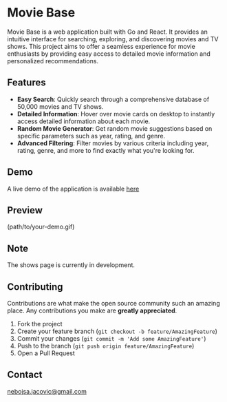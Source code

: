 # Movie Base

Movie Base is a web application built with Go and React. It provides an intuitive interface for searching, exploring, and discovering movies and TV shows. This project aims to offer a seamless experience for movie enthusiasts by providing easy access to detailed movie information and personalized recommendations.

## Features

- **Easy Search**: Quickly search through a comprehensive database of 50,000 movies and TV shows.
- **Detailed Information**: Hover over movie cards on desktop to instantly access detailed information about each movie.
- **Random Movie Generator**: Get random movie suggestions based on specific parameters such as year, rating, and genre.
- **Advanced Filtering**: Filter movies by various criteria including year, rating, genre, and more to find exactly what you're looking for.

## Demo

A live demo of the application is available [here](http://35.223.94.138:8080/)

## Preview

(path/to/your-demo.gif)

## Note

The shows page is currently in development.

## Contributing

Contributions are what make the open source community such an amazing place. Any contributions you make are **greatly appreciated**.

1. Fork the project
2. Create your feature branch (`git checkout -b feature/AmazingFeature`)
3. Commit your changes (`git commit -m 'Add some AmazingFeature'`)
4. Push to the branch (`git push origin feature/AmazingFeature`)
5. Open a Pull Request

## Contact

nebojsa.jacovic@gmail.com
